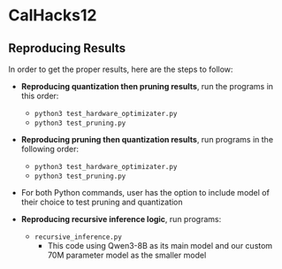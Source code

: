 # CalHacks12

## Reproducing Results

In order to get the proper results, here are the steps to follow:

- **Reproducing quantization then pruning results**, run the programs in this order:
  - `python3 test_hardware_optimizater.py`
  - `python3 test_pruning.py`

- **Reproducing pruning then quantization results**, run programs in the following order:
  - `python3 test_hardware_optimizater.py`
  - `python3 test_pruning.py`

- For both Python commands, user has the option to include model of their choice to test pruning and quantization
  
- **Reproducing recursive inference logic**, run programs:
  - `recursive_inference.py`
    - This code using Qwen3-8B as its main model and our custom 70M parameter model as the smaller model
